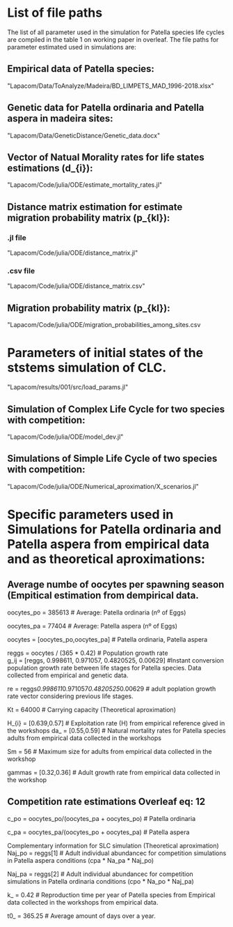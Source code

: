 # List of file paths 
The list of all parameter used in the simulation for Patella species life cycles are compiled in the table 1 on working paper in overleaf. The file paths for parameter estimated used in simulations are:

## Empirical data of Patella species:
"Lapacom/Data/ToAnalyze/Madeira/BD_LIMPETS_MAD_1996-2018.xlsx"

## Genetic data for Patella ordinaria and Patella aspera in madeira sites: 
"Lapacom/Data/GeneticDistance/Genetic_data.docx"

## Vector of Natual Morality rates for life states estimations (d_{i}):
"Lapacom/Code/julia/ODE/estimate_mortality_rates.jl"

## Distance matrix estimation for estimate migration probability matrix (p_{kl}):
### .jl file
"Lapacom/Code/julia/ODE/distance_matrix.jl"
### .csv file
"Lapacom/Code/julia/ODE/distance_matrix.csv"

## Migration probability matrix (p_{kl}):
"Lapacom/Code/julia/ODE/migration_probabilities_among_sites.csv

# Parameters of initial states of the ststems simulation of CLC.
"Lapacom/results/001/src/load_params.jl"

## Simulation of Complex Life Cycle for two species with competition:
"Lapacom/Code/julia/ODE/model_dev.jl"

## Simulations of Simple Life Cycle of two species with competition:
"Lapacom/Code/julia/ODE/Numerical_aproximation/X_scenarios.jl"

# Specific parameters used in Simulations for Patella ordinaria and Patella aspera from empirical data and as theoretical aproximations: 

## Average numbe of oocytes per spawning season (Empitical estimation from dempirical data.
oocytes_po = 385613 # Average: Patella ordinaria (nº of Eggs)

oocytes_pa = 77404  # Average: Patella aspera (nº of Eggs)

oocytes = [oocytes_po,oocytes_pa]    # Patella ordinaria, Patella aspera

reggs = oocytes / (365 * 0.42)       # Population growth rate    
g_ij = [reggs, 0.998611, 0.971057, 0.4820525, 0.00629] #Instant conversion population growth rate between life stages for Patella species. Data collected from empirical and genetic data.

re = reggs*0.998611*0.971057*0.4820525*0.00629     # adult poplation growth rate vector considering previous life stages.

Kt = 64000          # Carrying capacity (Theoretical aproximation)

H_{i} = [0.639,0.57]   # Exploitation rate (H) from empirical reference gived in the workshops
da_ = [0.55,0.59]    # Natural mortality rates for Patella species adults from empirical data collected in the workshops 

Sm = 56              # Maximum size for adults from empirical data collected in the workshop

gammas = [0.32,0.36] # Adult growth rate from empirical data collected in the workshop

## Competition rate estimations Overleaf eq: 12

c_po = oocytes_po/(oocytes_pa + oocytes_po) # Patella ordinaria

c_pa = oocytes_pa/(oocytes_po + oocytes_pa) # Patella aspera

Complementary information for SLC simulation (Theoretical aproximation)
Naj_po = reggs[1] # Adult individual abundancec for competition simulations in Patella aspera conditions (cpa * Na_pa * Naj_po) 

Naj_pa = reggs[2] # Adult individual abundancec for competition simulations in Patella ordinaria conditions (cpo * Na_po * Naj_pa)

k_ = 0.42 # Reproduction time per year of Patella species from Empirical data collected in the workshops from empirical data.

t0_ = 365.25 # Average amount of days over a year.

